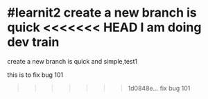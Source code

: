 #learnit2
create a new branch is quick
<<<<<<< HEAD
I am doing dev train
=======
create a new branch is quick and simple,test1

this is to fix bug 101
>>>>>>> 1d0848e... fix bug 101
